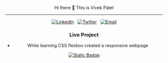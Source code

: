 <div style="text-align: center;">

Hi there 👋 This is Vivek Patel

</div>

________________________________________________________________

<center>

[![LinkedIn](https://img.shields.io/badge/LinkedIn-0077B5?style=for-the-badge&logo=linkedin&logoColor=white)](https://www.linkedin.com/in/patelvivek7879/)
&nbsp;
[![Twitter](https://img.shields.io/badge/Twitter-1DA1F2?style=for-the-badge&logo=twitter&logoColor=white)](https://twitter.com/patelvivek7879)
&nbsp;
[![Email](https://img.shields.io/badge/Email-0077B5?style=for-the-badge&logo=gmail)](mailto:patelvivek7879@gmail.com)

</cetner>

### Live Project 

- While learning CSS flexbox created a responsive webpage 

[![Static Badge](https://img.shields.io/badge/Live-blue)](https://patelvivek7879.github.io/trillo-flex-box/)
